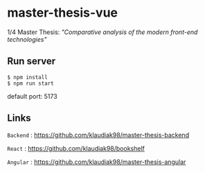 # master-thesis-vue

1/4 Master Thesis: _"Comparative analysis of the modern front-end technologies"_

## Run server

    $ npm install
    $ npm run start

default port: 5173

## Links

`Backend` : <https://github.com/klaudiak98/master-thesis-backend>

`React` : <https://github.com/klaudiak98/bookshelf>

`Angular` : <https://github.com/klaudiak98/master-thesis-angular>
